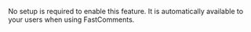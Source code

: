 No setup is required to enable this feature. It is automatically available to your users
when using FastComments.
